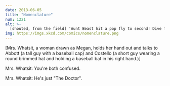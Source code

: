 ```yaml
---
date: 2013-06-05
title: "Nomenclature"
num: 1221
alt: >-
  [shouted, from the field] 'Aunt Beast hit a pop fly to second! Dive for it, Mrs Whatsit!'
img: https://imgs.xkcd.com/comics/nomenclature.png
---
```

[Mrs. Whatsit, a woman drawn as Megan, holds her hand out and talks to Abbott (a tall guy with a baseball cap) and Costello (a short guy wearing a round brimmed hat and holding a baseball bat in his right hand.)]

Mrs. Whatsit: You're both confused.

Mrs. Whatsit: He's just "The Doctor".